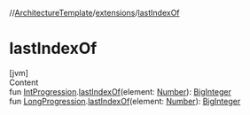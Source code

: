 //[ArchitectureTemplate](../index.md)/[extensions](index.md)/[lastIndexOf](last-index-of.md)



# lastIndexOf  
[jvm]  
Content  
fun [IntProgression](https://kotlinlang.org/api/latest/jvm/stdlib/kotlin.ranges/-int-progression/index.html).[lastIndexOf](last-index-of.md)(element: [Number](https://kotlinlang.org/api/latest/jvm/stdlib/kotlin/-number/index.html)): [BigInteger](https://docs.oracle.com/javase/8/docs/api/java/math/BigInteger.html)  
fun [LongProgression](https://kotlinlang.org/api/latest/jvm/stdlib/kotlin.ranges/-long-progression/index.html).[lastIndexOf](last-index-of.md)(element: [Number](https://kotlinlang.org/api/latest/jvm/stdlib/kotlin/-number/index.html)): [BigInteger](https://docs.oracle.com/javase/8/docs/api/java/math/BigInteger.html)  



